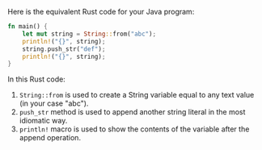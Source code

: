 Here is the equivalent Rust code for your Java program:

```rust
fn main() {
    let mut string = String::from("abc");
    println!("{}", string);
    string.push_str("def");
    println!("{}", string);
}
```
In this Rust code:
1) `String::from` is used to create a String variable equal to any text value (in your case "abc").
2) `push_str` method is used to append another string literal in the most idiomatic way.
3) `println!` macro is used to show the contents of the variable after the append operation.
